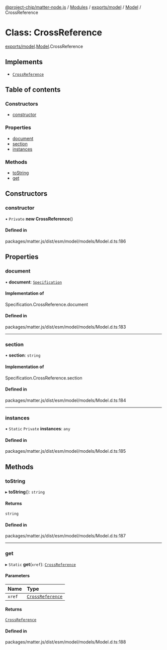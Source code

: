 [@project-chip/matter-node.js](../README.md) / [Modules](../modules.md) / [exports/model](../modules/exports_model.md) / [Model](../modules/exports_model.Model.md) / CrossReference

# Class: CrossReference

[exports/model](../modules/exports_model.md).[Model](../modules/exports_model.Model.md).CrossReference

## Implements

- [`CrossReference`](../modules/exports_model.Specification.md#crossreference)

## Table of contents

### Constructors

- [constructor](exports_model.Model.CrossReference.md#constructor)

### Properties

- [document](exports_model.Model.CrossReference.md#document)
- [section](exports_model.Model.CrossReference.md#section)
- [instances](exports_model.Model.CrossReference.md#instances)

### Methods

- [toString](exports_model.Model.CrossReference.md#tostring)
- [get](exports_model.Model.CrossReference.md#get)

## Constructors

### constructor

• `Private` **new CrossReference**()

#### Defined in

packages/matter.js/dist/esm/model/models/Model.d.ts:186

## Properties

### document

• **document**: [`Specification`](../enums/exports_model.Specification-1.md)

#### Implementation of

Specification.CrossReference.document

#### Defined in

packages/matter.js/dist/esm/model/models/Model.d.ts:183

___

### section

• **section**: `string`

#### Implementation of

Specification.CrossReference.section

#### Defined in

packages/matter.js/dist/esm/model/models/Model.d.ts:184

___

### instances

▪ `Static` `Private` **instances**: `any`

#### Defined in

packages/matter.js/dist/esm/model/models/Model.d.ts:185

## Methods

### toString

▸ **toString**(): `string`

#### Returns

`string`

#### Defined in

packages/matter.js/dist/esm/model/models/Model.d.ts:187

___

### get

▸ `Static` **get**(`xref`): [`CrossReference`](exports_model.Model.CrossReference.md)

#### Parameters

| Name | Type |
| :------ | :------ |
| `xref` | [`CrossReference`](../modules/exports_model.Specification.md#crossreference) |

#### Returns

[`CrossReference`](exports_model.Model.CrossReference.md)

#### Defined in

packages/matter.js/dist/esm/model/models/Model.d.ts:188
